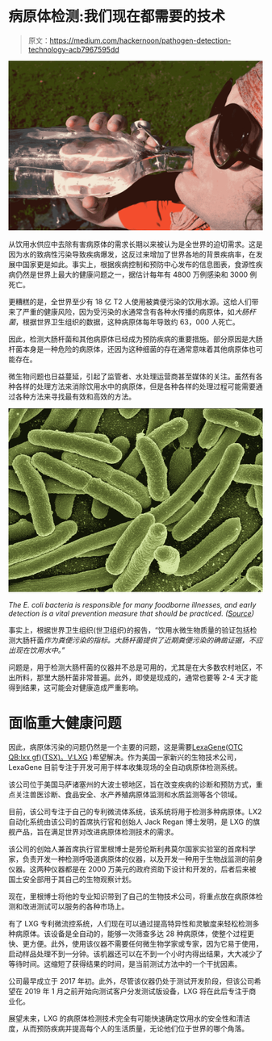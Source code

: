 # 病原体检测:我们现在都需要的技术

> 原文：<https://medium.com/hackernoon/pathogen-detection-technology-acb7967595dd>

![](img/5b7ab68a4e8051d437525c4680fdff2e.png)

从饮用水供应中去除有害病原体的需求长期以来被认为是全世界的迫切需求。这是因为水的致病性污染导致疾病爆发，这反过来增加了世界各地的背景疾病率，在发展中国家更是如此。事实上，根据疾病控制和预防中心发布的信息图表，食源性疾病仍然是世界上最大的健康问题之一，据估计每年有 4800 万例感染和 3000 例死亡。

更糟糕的是，全世界至少有 18 亿 T2 人使用被粪便污染的饮用水源。这给人们带来了严重的健康风险，因为受污染的水通常含有各种水传播的病原体，如*大肠杆菌*，根据世界卫生组织的数据，这种病原体每年导致约 63，000 人死亡。

因此，检测大肠杆菌和其他病原体已经成为预防疾病的重要措施。部分原因是大肠杆菌本身是一种危险的病原体，还因为这种细菌的存在通常意味着其他病原体也可能存在。

微生物问题也日益蔓延，引起了监管者、水处理运营商甚至媒体的关注。虽然有各种各样的处理方法来消除饮用水中的病原体，但是各种各样的处理过程可能需要通过各种方法来寻找最有效和高效的方法。

![](img/e5e83e9a58989b01a14ac2b38148c5b7.png)

*The E. coli bacteria is responsible for many foodborne illnesses, and early detection is a vital prevention measure that should be practiced. (*[*Source*](https://pixabay.com/en/koli-bacteria-escherichia-coli-123081/)*)*

事实上，根据世界卫生组织(世卫组织)的报告，“饮用水微生物质量的验证包括检测大肠杆菌*作为粪便污染的指标。*大肠杆菌*提供了近期粪便污染的确凿证据，不应出现在饮用水中。”*

问题是，用于检测大肠杆菌的仪器并不总是可用的，尤其是在大多数农村地区，不出所料，那里大肠杆菌非常普遍。此外，即使是现成的，通常也要等 2-4 天才能得到结果，这可能会对健康造成严重影响。

# **面临重大健康问题**

因此，病原体污染的问题仍然是一个主要的问题，这是需要[LexaGene](https://lexagene.com/)([OTC QB:lxx gf)](https://finance.yahoo.com/quote/lxxgf?ltr=1)([TSX)。V:LXG](https://finance.yahoo.com/quote/lxg.v/) )希望解决。作为美国一家新兴的生物技术公司，LexaGene 目前专注于开发可用于样本收集现场的全自动病原体检测系统。

该公司位于美国马萨诸塞州的大波士顿地区，旨在改变疾病的诊断和预防方式，重点关注兽医诊断、食品安全、水产养殖病原体监测和水质监测等各个领域。

目前，该公司专注于自己的专利微流体系统，该系统将用于检测多种病原体。LX2 自动化系统由该公司的首席执行官和创始人 Jack Regan 博士发明，是 LXG 的旗舰产品，旨在满足世界对改进病原体检测技术的需求。

该公司的创始人兼首席执行官里根博士是劳伦斯利弗莫尔国家实验室的首席科学家，负责开发一种检测呼吸道病原体的仪器，以及开发一种用于生物战监测的前身仪器。这两种仪器都是在 2000 万美元的政府资助下设计和开发的，后者后来被国土安全部用于其自己的生物观察计划。

现在，里根博士将他的专业知识带到了自己的生物技术公司，将重点放在病原体检测和改进测试可以服务的各种市场上。

有了 LXG 专利微流控系统，人们现在可以通过提高特异性和灵敏度来轻松检测多种病原体。该设备是全自动的，能够一次筛查多达 28 种病原体，使整个过程更快、更方便。此外，使用该仪器不需要任何微生物学家或专家，因为它易于使用，启动样品处理不到一分钟。该机器还可以在不到一个小时内得出结果，大大减少了等待时间。这缩短了获得结果的时间，是当前测试方法中的一个干扰因素。

公司最早成立于 2017 年初。此外，尽管该仪器仍处于测试开发阶段，但该公司希望在 2019 年 1 月之前开始向测试客户分发测试版设备，LXG 将在此后专注于商业化。

展望未来，LXG 的病原体检测技术完全有可能快速确定饮用水的安全性和清洁度，从而预防疾病并提高每个人的生活质量，无论他们位于世界的哪个角落。